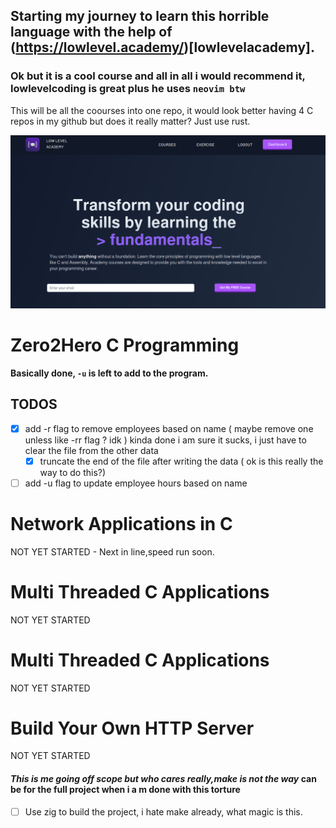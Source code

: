 ## Starting my journey to learn this horrible language with the help of (https://lowlevel.academy/)[lowlevelacademy].

### __Ok but it is a cool course and all in all i would recommend it, lowlevelcoding is great plus he uses ```neovim btw```__

This will be all the coourses into one repo, it would look better having 4 C repos in my github but does it really matter? Just use rust.

![lowlevelacademy](images/home.png)


# Zero2Hero C Programming

__Basically done, ```-u``` is left to add to the program.__

## TODOS
- [X] add -r flag to remove employees based on name ( maybe remove one unless like -rr flag ? idk )
kinda done i am sure it sucks, i just have to clear the file from the other data
  - [X] truncate the end of the file after writing the data ( ok is this really the way to do this?)
- [ ] add -u flag to update employee hours based on name

# Network Applications in C

NOT YET STARTED - Next in line,speed run soon.

# Multi Threaded C Applications

NOT YET STARTED

# Multi Threaded C Applications

NOT YET STARTED

# Build Your Own HTTP Server

NOT YET STARTED


#### _This is me going off scope but who cares really,make is not the way_ can be for the full project when i a m done with this torture
- [ ] Use zig to build the project, i hate make already, what magic is this.
